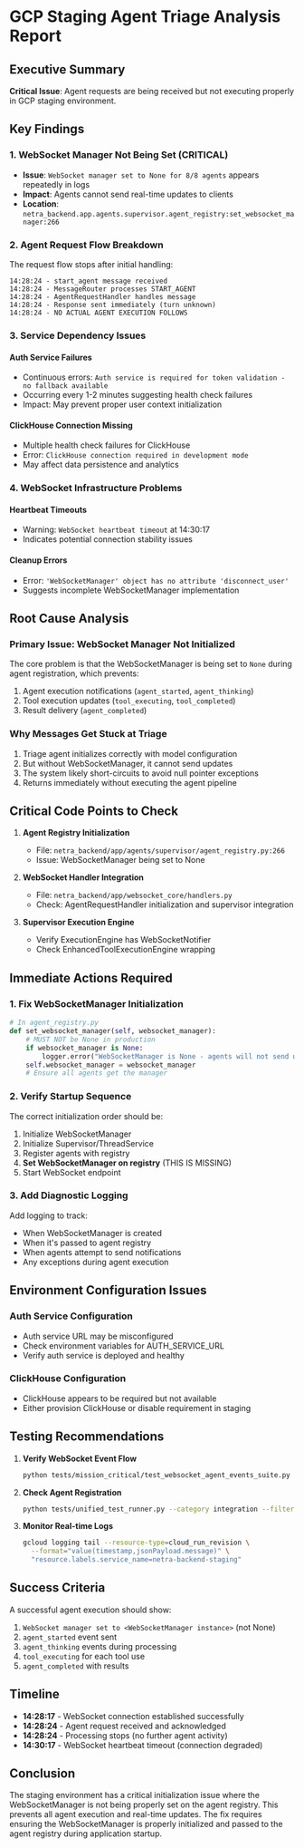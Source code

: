 # GCP Staging Agent Triage Analysis Report

## Executive Summary
**Critical Issue**: Agent requests are being received but not executing properly in GCP staging environment.

## Key Findings

### 1. WebSocket Manager Not Being Set (CRITICAL)
- **Issue**: `WebSocket manager set to None for 8/8 agents` appears repeatedly in logs
- **Impact**: Agents cannot send real-time updates to clients
- **Location**: `netra_backend.app.agents.supervisor.agent_registry:set_websocket_manager:266`

### 2. Agent Request Flow Breakdown
The request flow stops after initial handling:
```
14:28:24 - start_agent message received
14:28:24 - MessageRouter processes START_AGENT
14:28:24 - AgentRequestHandler handles message  
14:28:24 - Response sent immediately (turn unknown)
14:28:24 - NO ACTUAL AGENT EXECUTION FOLLOWS
```

### 3. Service Dependency Issues

#### Auth Service Failures
- Continuous errors: `Auth service is required for token validation - no fallback available`
- Occurring every 1-2 minutes suggesting health check failures
- Impact: May prevent proper user context initialization

#### ClickHouse Connection Missing  
- Multiple health check failures for ClickHouse
- Error: `ClickHouse connection required in development mode`
- May affect data persistence and analytics

### 4. WebSocket Infrastructure Problems

#### Heartbeat Timeouts
- Warning: `WebSocket heartbeat timeout` at 14:30:17
- Indicates potential connection stability issues

#### Cleanup Errors
- Error: `'WebSocketManager' object has no attribute 'disconnect_user'`
- Suggests incomplete WebSocketManager implementation

## Root Cause Analysis

### Primary Issue: WebSocket Manager Not Initialized
The core problem is that the WebSocketManager is being set to `None` during agent registration, which prevents:
1. Agent execution notifications (`agent_started`, `agent_thinking`)
2. Tool execution updates (`tool_executing`, `tool_completed`)  
3. Result delivery (`agent_completed`)

### Why Messages Get Stuck at Triage
1. Triage agent initializes correctly with model configuration
2. But without WebSocketManager, it cannot send updates
3. The system likely short-circuits to avoid null pointer exceptions
4. Returns immediately without executing the agent pipeline

## Critical Code Points to Check

1. **Agent Registry Initialization**
   - File: `netra_backend/app/agents/supervisor/agent_registry.py:266`
   - Issue: WebSocketManager being set to None

2. **WebSocket Handler Integration**
   - File: `netra_backend/app/websocket_core/handlers.py`
   - Check: AgentRequestHandler initialization and supervisor integration

3. **Supervisor Execution Engine**
   - Verify ExecutionEngine has WebSocketNotifier
   - Check EnhancedToolExecutionEngine wrapping

## Immediate Actions Required

### 1. Fix WebSocketManager Initialization
```python
# In agent_registry.py
def set_websocket_manager(self, websocket_manager):
    # MUST NOT be None in production
    if websocket_manager is None:
        logger.error("WebSocketManager is None - agents will not send updates!")
    self.websocket_manager = websocket_manager
    # Ensure all agents get the manager
```

### 2. Verify Startup Sequence
The correct initialization order should be:
1. Initialize WebSocketManager
2. Initialize Supervisor/ThreadService  
3. Register agents with registry
4. **Set WebSocketManager on registry** (THIS IS MISSING)
5. Start WebSocket endpoint

### 3. Add Diagnostic Logging
Add logging to track:
- When WebSocketManager is created
- When it's passed to agent registry
- When agents attempt to send notifications
- Any exceptions during agent execution

## Environment Configuration Issues

### Auth Service Configuration
- Auth service URL may be misconfigured
- Check environment variables for AUTH_SERVICE_URL
- Verify auth service is deployed and healthy

### ClickHouse Configuration  
- ClickHouse appears to be required but not available
- Either provision ClickHouse or disable requirement in staging

## Testing Recommendations

1. **Verify WebSocket Event Flow**
   ```bash
   python tests/mission_critical/test_websocket_agent_events_suite.py
   ```

2. **Check Agent Registration**
   ```bash
   python tests/unified_test_runner.py --category integration --filter agent_registry
   ```

3. **Monitor Real-time Logs**
   ```bash
   gcloud logging tail --resource-type=cloud_run_revision \
     --format="value(timestamp,jsonPayload.message)" \
     "resource.labels.service_name=netra-backend-staging"
   ```

## Success Criteria
A successful agent execution should show:
1. `WebSocket manager set to <WebSocketManager instance>` (not None)
2. `agent_started` event sent
3. `agent_thinking` events during processing
4. `tool_executing` for each tool use
5. `agent_completed` with results

## Timeline
- **14:28:17** - WebSocket connection established successfully
- **14:28:24** - Agent request received and acknowledged
- **14:28:24** - Processing stops (no further agent activity)
- **14:30:17** - WebSocket heartbeat timeout (connection degraded)

## Conclusion
The staging environment has a critical initialization issue where the WebSocketManager is not being properly set on the agent registry. This prevents all agent execution and real-time updates. The fix requires ensuring the WebSocketManager is properly initialized and passed to the agent registry during application startup.